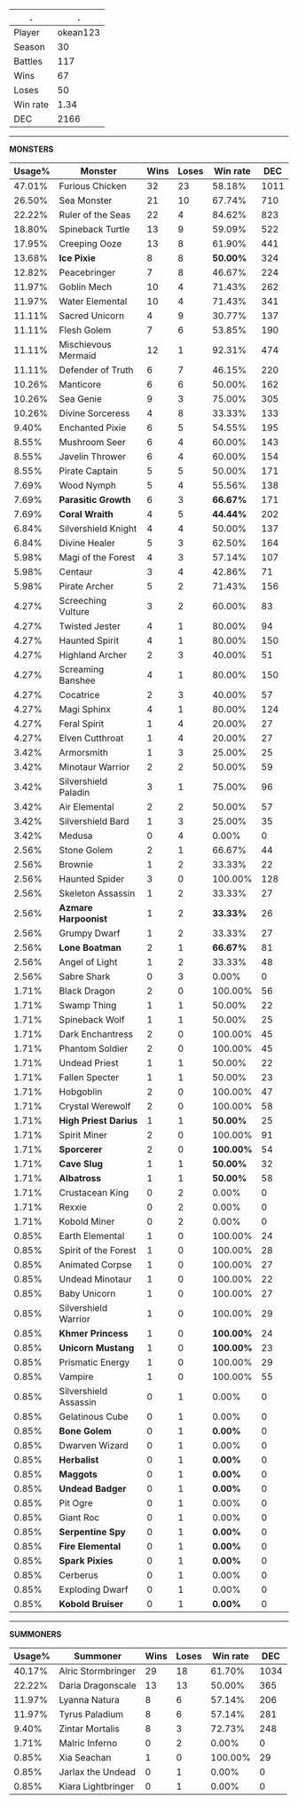 .|.
|-|-
Player|okean123
Season|30
Battles|117
Wins|67
Loses|50
Win rate|1.34
DEC|2166

---
**MONSTERS**

Usage%|Monster|Wins|Loses|Win rate|DEC|
-|-|-|-|-|-|
47.01%|Furious Chicken|32|23|58.18%|1011|
26.50%|Sea Monster|21|10|67.74%|710|
22.22%|Ruler of the Seas|22|4|84.62%|823|
18.80%|Spineback Turtle|13|9|59.09%|522|
17.95%|Creeping Ooze|13|8|61.90%|441|
13.68%|**Ice Pixie**|8|8|**50.00%**|324|
12.82%|Peacebringer|7|8|46.67%|224|
11.97%|Goblin Mech|10|4|71.43%|262|
11.97%|Water Elemental|10|4|71.43%|341|
11.11%|Sacred Unicorn|4|9|30.77%|137|
11.11%|Flesh Golem|7|6|53.85%|190|
11.11%|Mischievous Mermaid|12|1|92.31%|474|
11.11%|Defender of Truth|6|7|46.15%|220|
10.26%|Manticore|6|6|50.00%|162|
10.26%|Sea Genie|9|3|75.00%|305|
10.26%|Divine Sorceress|4|8|33.33%|133|
9.40%|Enchanted Pixie|6|5|54.55%|195|
8.55%|Mushroom Seer|6|4|60.00%|143|
8.55%|Javelin Thrower|6|4|60.00%|154|
8.55%|Pirate Captain|5|5|50.00%|171|
7.69%|Wood Nymph|5|4|55.56%|138|
7.69%|**Parasitic Growth**|6|3|**66.67%**|171|
7.69%|**Coral Wraith**|4|5|**44.44%**|202|
6.84%|Silvershield Knight|4|4|50.00%|137|
6.84%|Divine Healer|5|3|62.50%|164|
5.98%|Magi of the Forest|4|3|57.14%|107|
5.98%|Centaur|3|4|42.86%|71|
5.98%|Pirate Archer|5|2|71.43%|156|
4.27%|Screeching Vulture|3|2|60.00%|83|
4.27%|Twisted Jester|4|1|80.00%|94|
4.27%|Haunted Spirit|4|1|80.00%|150|
4.27%|Highland Archer|2|3|40.00%|51|
4.27%|Screaming Banshee|4|1|80.00%|150|
4.27%|Cocatrice|2|3|40.00%|57|
4.27%|Magi Sphinx|4|1|80.00%|124|
4.27%|Feral Spirit|1|4|20.00%|27|
4.27%|Elven Cutthroat|1|4|20.00%|27|
3.42%|Armorsmith|1|3|25.00%|25|
3.42%|Minotaur Warrior|2|2|50.00%|59|
3.42%|Silvershield Paladin|3|1|75.00%|96|
3.42%|Air Elemental|2|2|50.00%|57|
3.42%|Silvershield Bard|1|3|25.00%|35|
3.42%|Medusa|0|4|0.00%|0|
2.56%|Stone Golem|2|1|66.67%|44|
2.56%|Brownie|1|2|33.33%|22|
2.56%|Haunted Spider|3|0|100.00%|128|
2.56%|Skeleton Assassin|1|2|33.33%|27|
2.56%|**Azmare Harpoonist**|1|2|**33.33%**|26|
2.56%|Grumpy Dwarf|1|2|33.33%|27|
2.56%|**Lone Boatman**|2|1|**66.67%**|81|
2.56%|Angel of Light|1|2|33.33%|48|
2.56%|Sabre Shark|0|3|0.00%|0|
1.71%|Black Dragon|2|0|100.00%|56|
1.71%|Swamp Thing|1|1|50.00%|22|
1.71%|Spineback Wolf|1|1|50.00%|25|
1.71%|Dark Enchantress|2|0|100.00%|45|
1.71%|Phantom Soldier|2|0|100.00%|45|
1.71%|Undead Priest|1|1|50.00%|22|
1.71%|Fallen Specter|1|1|50.00%|23|
1.71%|Hobgoblin|2|0|100.00%|47|
1.71%|Crystal Werewolf|2|0|100.00%|58|
1.71%|**High Priest Darius**|1|1|**50.00%**|25|
1.71%|Spirit Miner|2|0|100.00%|91|
1.71%|**Sporcerer**|2|0|**100.00%**|54|
1.71%|**Cave Slug**|1|1|**50.00%**|32|
1.71%|**Albatross**|1|1|**50.00%**|58|
1.71%|Crustacean King|0|2|0.00%|0|
1.71%|Rexxie|0|2|0.00%|0|
1.71%|Kobold Miner|0|2|0.00%|0|
0.85%|Earth Elemental|1|0|100.00%|24|
0.85%|Spirit of the Forest|1|0|100.00%|28|
0.85%|Animated Corpse|1|0|100.00%|27|
0.85%|Undead Minotaur|1|0|100.00%|22|
0.85%|Baby Unicorn|1|0|100.00%|27|
0.85%|Silvershield Warrior|1|0|100.00%|29|
0.85%|**Khmer Princess**|1|0|**100.00%**|24|
0.85%|**Unicorn Mustang**|1|0|**100.00%**|23|
0.85%|Prismatic Energy|1|0|100.00%|29|
0.85%|Vampire|1|0|100.00%|55|
0.85%|Silvershield Assassin|0|1|0.00%|0|
0.85%|Gelatinous Cube|0|1|0.00%|0|
0.85%|**Bone Golem**|0|1|**0.00%**|0|
0.85%|Dwarven Wizard|0|1|0.00%|0|
0.85%|**Herbalist**|0|1|**0.00%**|0|
0.85%|**Maggots**|0|1|**0.00%**|0|
0.85%|**Undead Badger**|0|1|**0.00%**|0|
0.85%|Pit Ogre|0|1|0.00%|0|
0.85%|Giant Roc|0|1|0.00%|0|
0.85%|**Serpentine Spy**|0|1|**0.00%**|0|
0.85%|**Fire Elemental**|0|1|**0.00%**|0|
0.85%|**Spark Pixies**|0|1|**0.00%**|0|
0.85%|Cerberus|0|1|0.00%|0|
0.85%|Exploding Dwarf|0|1|0.00%|0|
0.85%|**Kobold Bruiser**|0|1|**0.00%**|0|

---
**SUMMONERS**

Usage%|Summoner|Wins|Loses|Win rate|DEC|
-|-|-|-|-|-|
40.17%|Alric Stormbringer|29|18|61.70%|1034|
22.22%|Daria Dragonscale|13|13|50.00%|365|
11.97%|Lyanna Natura|8|6|57.14%|206|
11.97%|Tyrus Paladium|8|6|57.14%|281|
9.40%|Zintar Mortalis|8|3|72.73%|248|
1.71%|Malric Inferno|0|2|0.00%|0|
0.85%|Xia Seachan|1|0|100.00%|29|
0.85%|Jarlax the Undead|0|1|0.00%|0|
0.85%|Kiara Lightbringer|0|1|0.00%|0|
